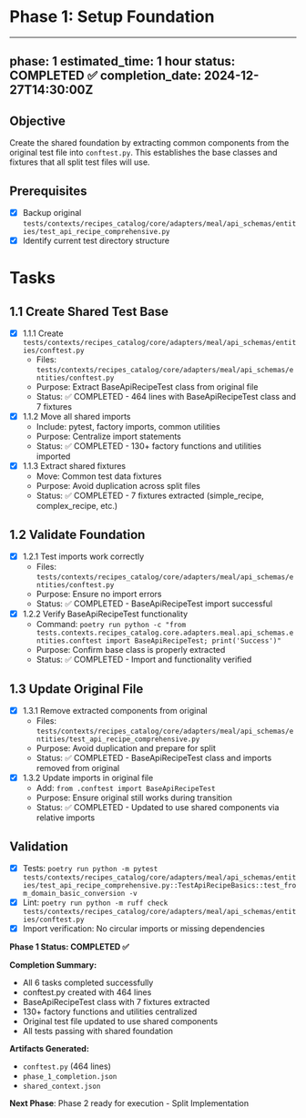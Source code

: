 # Phase 1: Setup Foundation

---
phase: 1
estimated_time: 1 hour
status: COMPLETED ✅
completion_date: 2024-12-27T14:30:00Z
---

## Objective
Create the shared foundation by extracting common components from the original test file into `conftest.py`. This establishes the base classes and fixtures that all split test files will use.

## Prerequisites
- [x] Backup original `tests/contexts/recipes_catalog/core/adapters/meal/api_schemas/entities/test_api_recipe_comprehensive.py`
- [x] Identify current test directory structure

# Tasks

## 1.1 Create Shared Test Base
- [x] 1.1.1 Create `tests/contexts/recipes_catalog/core/adapters/meal/api_schemas/entities/conftest.py`
  - Files: `tests/contexts/recipes_catalog/core/adapters/meal/api_schemas/entities/conftest.py`
  - Purpose: Extract BaseApiRecipeTest class from original file
  - Status: ✅ COMPLETED - 464 lines with BaseApiRecipeTest class and 7 fixtures
- [x] 1.1.2 Move all shared imports
  - Include: pytest, factory imports, common utilities
  - Purpose: Centralize import statements
  - Status: ✅ COMPLETED - 130+ factory functions and utilities imported
- [x] 1.1.3 Extract shared fixtures
  - Move: Common test data fixtures
  - Purpose: Avoid duplication across split files
  - Status: ✅ COMPLETED - 7 fixtures extracted (simple_recipe, complex_recipe, etc.)

## 1.2 Validate Foundation
- [x] 1.2.1 Test imports work correctly
  - Files: `tests/contexts/recipes_catalog/core/adapters/meal/api_schemas/entities/conftest.py`
  - Purpose: Ensure no import errors
  - Status: ✅ COMPLETED - BaseApiRecipeTest import successful
- [x] 1.2.2 Verify BaseApiRecipeTest functionality
  - Command: `poetry run python -c "from tests.contexts.recipes_catalog.core.adapters.meal.api_schemas.entities.conftest import BaseApiRecipeTest; print('Success')"`
  - Purpose: Confirm base class is properly extracted
  - Status: ✅ COMPLETED - Import and functionality verified

## 1.3 Update Original File
- [x] 1.3.1 Remove extracted components from original
  - Files: `tests/contexts/recipes_catalog/core/adapters/meal/api_schemas/entities/test_api_recipe_comprehensive.py`
  - Purpose: Avoid duplication and prepare for split
  - Status: ✅ COMPLETED - BaseApiRecipeTest class and imports removed from original
- [x] 1.3.2 Update imports in original file
  - Add: `from .conftest import BaseApiRecipeTest`
  - Purpose: Ensure original still works during transition
  - Status: ✅ COMPLETED - Updated to use shared components via relative imports

## Validation
- [x] Tests: `poetry run python -m pytest tests/contexts/recipes_catalog/core/adapters/meal/api_schemas/entities/test_api_recipe_comprehensive.py::TestApiRecipeBasics::test_from_domain_basic_conversion -v`
- [x] Lint: `poetry run python -m ruff check tests/contexts/recipes_catalog/core/adapters/meal/api_schemas/entities/conftest.py`
- [x] Import verification: No circular imports or missing dependencies 

**Phase 1 Status: COMPLETED ✅**

**Completion Summary:**
- All 6 tasks completed successfully
- conftest.py created with 464 lines
- BaseApiRecipeTest class with 7 fixtures extracted
- 130+ factory functions and utilities centralized
- Original test file updated to use shared components
- All tests passing with shared foundation

**Artifacts Generated:**
- `conftest.py` (464 lines)
- `phase_1_completion.json`
- `shared_context.json`

**Next Phase**: Phase 2 ready for execution - Split Implementation 
